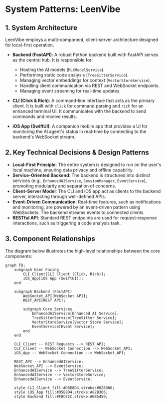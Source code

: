 # System Patterns: LeenVibe

## 1. System Architecture

LeenVibe employs a multi-component, client-server architecture designed for local-first operation.

*   **Backend (FastAPI)**: A robust Python backend built with FastAPI serves as the central hub. It is responsible for:
    *   Hosting the AI models (`MLXModelService`).
    *   Performing static code analysis (`TreeSitterService`).
    *   Managing vector embeddings for context (`VectorStoreService`).
    *   Handling client communication via REST and WebSocket endpoints.
    *   Managing event streaming for real-time updates.

*   **CLI (Click & Rich)**: A command-line interface that acts as the primary client. It is built with `click` for command parsing and `rich` for an enhanced terminal UI. It communicates with the backend to send commands and receive results.

*   **iOS App (SwiftUI)**: A companion mobile app that provides a UI for monitoring the AI agent's status in real-time by connecting to the backend's WebSocket stream.

## 2. Key Technical Decisions & Design Patterns

*   **Local-First Principle**: The entire system is designed to run on the user's local machine, ensuring data privacy and offline capability.
*   **Service-Oriented Backend**: The backend is structured into distinct services (e.g., `EnhancedAIService`, `SessionManager`, `EventService`), promoting modularity and separation of concerns.
*   **Client-Server Model**: The CLI and iOS app act as clients to the backend server, interacting through well-defined APIs.
*   **Event-Driven Communication**: Real-time features, such as notifications and monitoring, are powered by an event-driven pattern using WebSockets. The backend streams events to connected clients.
*   **RESTful API**: Standard REST endpoints are used for request-response interactions, such as triggering a code analysis task.

## 3. Component Relationships

The diagram below illustrates the high-level relationships between the core components:

```mermaid
graph TD;
    subgraph User Facing
        CLI_Client[CLI Client (Click, Rich)];
        iOS_App[iOS App (SwiftUI)];
    end

    subgraph Backend (FastAPI)
        WebSocket_API[WebSocket API];
        REST_API[REST API];

        subgraph Core Services
            EnhancedAIService[Enhanced AI Service];
            TreeSitterService[TreeSitter Service];
            VectorStoreService[Vector Store Service];
            EventService[Event Service];
        end
    end

    CLI_Client -- REST Requests --> REST_API;
    CLI_Client -- WebSocket Connection --> WebSocket_API;
    iOS_App -- WebSocket Connection --> WebSocket_API;

    REST_API --> EnhancedAIService;
    WebSocket_API --> EventService;
    EnhancedAIService --> TreeSitterService;
    EnhancedAIService --> VectorStoreService;
    EnhancedAIService --> EventService;

    style CLI_Client fill:#D5E8D4,stroke:#82B366;
    style iOS_App fill:#D5E8D4,stroke:#82B366;
    style Backend fill:#F8CECC,stroke:#B85450;
``` 